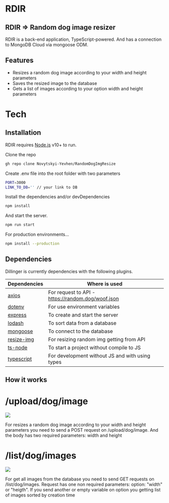 # RDIR
## RDIR => Random dog image resizer



RDIR is a back-end application, TypeScript-powered.
And has a connection to MongoDB Cloud via mongoose ODM.


## Features

- Resizes a random dog image according to your width and height parameters
- Saves the resized image to the database
- Gets a list of images according to your option width and height parameters


# Tech

## Installation

RDIR requires [Node.js](https://nodejs.org/) v10+ to run.

Clone the repo
```sh
gh repo clone Novytskyi-Yevhen/RandomDogImgResize
```
Create .env file into the root folder with two parameters
```sh
PORT=3000
LINK_TO_DB='' // your link to DB 
```

Install the dependencies and/or devDependencies 
```sh
npm install
```
And start the server.

```sh
npm run start
```

For production environments...

```sh
npm install --production
```

## Dependencies

Dillinger is currently dependencies with the following plugins.

| Dependencies | Where is used |
| ------ | ------ |
| [axios](https://www.npmjs.com/package/axios)| For request to API - https://random.dog/woof.json | 
| [dotenv](https://www.npmjs.com/package/dotenv)| For use environment variables | 
| [express](https://www.npmjs.com/package/express) | To create and start the server  | 
| [lodash](https://www.npmjs.com/package/lodash) | To sort data from a database | 
| [mongoose](https://www.npmjs.com/package/mongoose) | To connect to the database | 
| [resize-img](https://www.npmjs.com/package/resize-img)| For resizing random img getting from API | 
| [ts-node](https://www.npmjs.com/package/ts-node) | To start a project without compile to JS | 
| [typescript](https://www.npmjs.com/package/resize-img) | For development without JS and with using types| 

## How it works
# /upload/dog/image
![](https://i.ibb.co/YX2xvWR/image.png)

For resizes a random dog image according to your width and height parameters you need to send a POST request on /upload/dog/image. And the body has two required parameters: width and height

# /list/dog/images
![](https://i.ibb.co/TPYP1s0/image.png)

For get all images from the database you need to send GET requests on /list/dog/images. Request has one non required parameters: option: "width" or "heigth". If you send another or empty variable on option you getting list of images sorted by creation time
